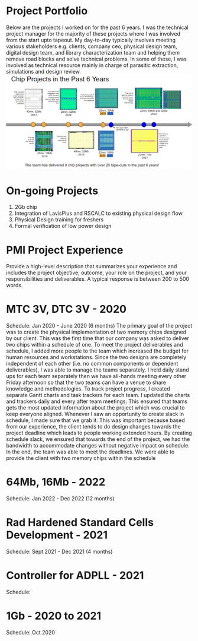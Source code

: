 # Project Portfolio
Below are the projects I worked on for the past 6 years. I was the technical project manager for the majority of these projects where I was involved from the start upto tapeout. My day-to-day typically involves meeting various stakeholders e.g. clients, company ceo, physical design team, digital design team, and library characterization team and helping them remove road blocks and solve technical problems. 
In some of these, I was involved as technical resource mainly in charge of parasitic extraction, simulations and design review.
![](20230426090738.png)

# On-going Projects
1. 2Gb chip
2. Integration of LavisPlus and RSCALC to existing physical design flow
3. Physical Design training for freshers
4. Formal verification of low power design

# PMI Project Experience
Provide a high-level description that summarizes your experience and includes the project objective, outcome, your role on the project, and your responsibilities and deliverables. A typical response is between 200 to 500 words.

# MTC 3V, DTC 3V - 2020
Schedule: Jan 2020 - June 2020 (6 months)
The primary goal of the project was to create the physical implementation of two memory chips designed by our client. This was the first time that our company was asked to deliver two chips within a schedule of one. 
To meet the project deliverables and schedule, I added more people to the team which increased the budget for human resources and workstations. 
Since the two designs are completely independent of each other (i.e. no common components or dependent deliverables), I was able to manage the teams separately. I held daily stand ups for each team separately then we have all-hands meeting every other Friday afternoon so that the two teams can have a venue to share knowledge and methodologies.
To track project progress, I created separate Gantt charts and task trackers for each team. I updated the charts and trackers daily and every after team meetings. This ensured that teams gets the most updated information about the project which was crucial to keep everyone aligned.
Whenever I saw an opportunity to create slack in schedule, I made sure that we grab it. This was important because based from our experience, the client tends to do design changes towards the project deadline which leads to people working extended hours. By creating schedule slack, we ensured that towards the end of the project, we had the bandwidth to accommodate changes without negative impact on schedule. 
In the end, the team was able to meet the deadlines. We were able to provide the client with two memory chips within the schedule 

# 64Mb, 16Mb - 2022
Schedule: Jan 2022 - Dec 2022 (12 months)

# Rad Hardened Standard Cells Development - 2021
Schedule: Sept 2021 - Dec 2021 (4 months)

# Controller for ADPLL - 2021
Schedule: 

# 1Gb - 2020 to 2021
Schedule: Oct 2020 